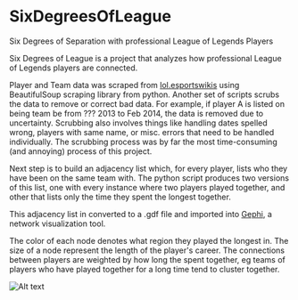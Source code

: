 # SixDegreesOfLeague
Six Degrees of Separation with professional League of Legends Players


Six Degrees of League is a project that analyzes how professional League of Legends 
players are connected.

Player and Team data was scraped from [lol.esportswikis](http://lol.esportswikis.com/) using 
BeautifulSoup scraping library from python. Another set of scripts scrubs the data to remove or 
correct bad data. For example, if player A is listed on being team be from ??? 2013 to Feb 2014,
the data is removed due to uncertainty. Scrubbing also involves things like handling dates spelled wrong,
players with same name, or misc. errors that need to be handled individually. The scrubbing process
was by far the most time-consuming (and annoying) process of this project.

Next step is to build an adjacency list which, for every player, lists who they have been on the
same team with. The python script produces two versions of this list, one with every instance where
two players played together, and other that lists only the time they spent the longest together.


This adjacency list in converted to a .gdf file and imported into [Gephi](https://gephi.org/), a network
visualization tool. 

The color of each node denotes what region they played the longest in. The size of a node represent the length
of the player's career. The connections between players are weighted by how long the spent together, eg teams
of players who have played together for a long time tend to cluster together.

![Alt text](http://i.imgur.com/xuCA0Os.jpg)




